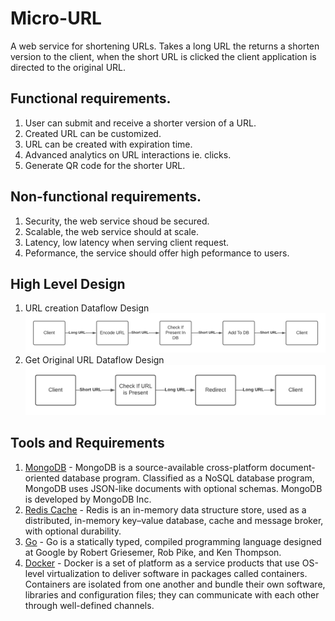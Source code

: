# Micro-URL
A web service for shortening URLs. Takes a long URL the returns a shorten version to the client, when the short URL is clicked the client application is directed to the original URL.

## Functional requirements.
1. User can submit and receive a shorter version of a URL.
2. Created URL can be customized.
3. URL can be created with expiration time.
4. Advanced analytics on URL interactions ie. clicks.
5. Generate QR code for the shorter URL.

## Non-functional requirements.
1. Security, the web service shoud be secured.
2. Scalable, the web service should at scale.
3. Latency, low latency when serving client request.
4. Peformance, the service should offer high peformance to users.

## High Level Design

1. URL creation Dataflow Design
   ![URL creation Dataflow Design image](./images/create-URL-flow.png)
2. Get Original URL Dataflow Design
   ![Get Original URL Dataflow Design image](./images/get-URL-flow.png)

## Tools and Requirements
1. [MongoDB]("https://www.mongodb.com/) - MongoDB is a source-available cross-platform document-oriented database program. Classified as a NoSQL database program, MongoDB uses JSON-like documents with optional schemas. MongoDB is developed by MongoDB Inc.
2. [Redis Cache]("https://redis.io/") - Redis is an in-memory data structure store, used as a distributed, in-memory key–value database, cache and message broker, with optional durability.
3. [Go]("https://go.dev/") - Go is a statically typed, compiled programming language designed at Google by Robert Griesemer, Rob Pike, and Ken Thompson.
4. [Docker]("https://www.docker.com/") - Docker is a set of platform as a service products that use OS-level virtualization to deliver software in packages called containers. Containers are isolated from one another and bundle their own software, libraries and configuration files; they can communicate with each other through well-defined channels.

